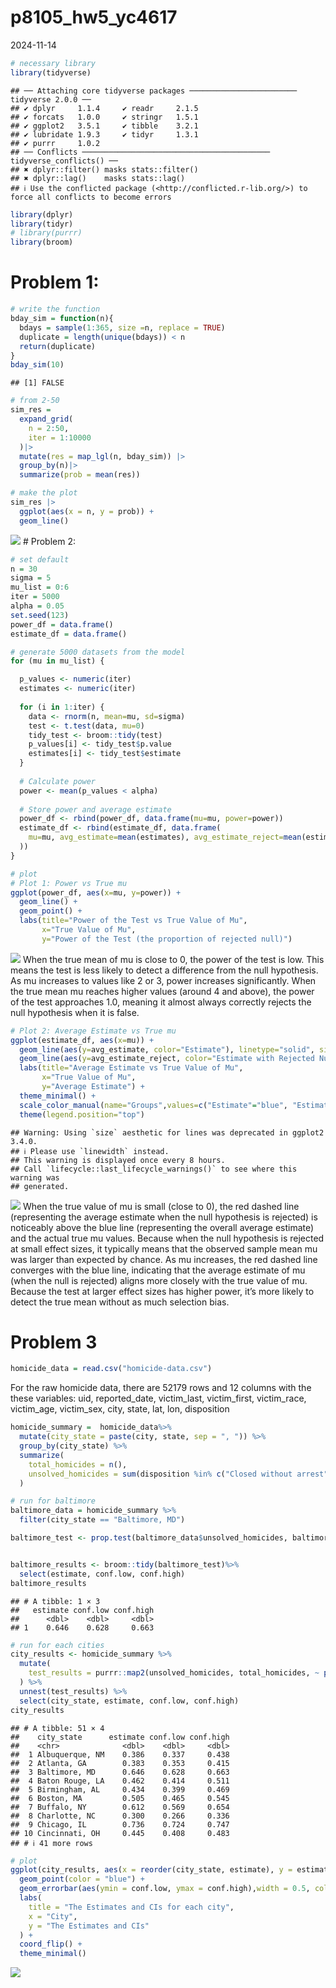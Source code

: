p8105_hw5_yc4617
================
2024-11-14

``` r
# necessary library
library(tidyverse)
```

    ## ── Attaching core tidyverse packages ──────────────────────── tidyverse 2.0.0 ──
    ## ✔ dplyr     1.1.4     ✔ readr     2.1.5
    ## ✔ forcats   1.0.0     ✔ stringr   1.5.1
    ## ✔ ggplot2   3.5.1     ✔ tibble    3.2.1
    ## ✔ lubridate 1.9.3     ✔ tidyr     1.3.1
    ## ✔ purrr     1.0.2     
    ## ── Conflicts ────────────────────────────────────────── tidyverse_conflicts() ──
    ## ✖ dplyr::filter() masks stats::filter()
    ## ✖ dplyr::lag()    masks stats::lag()
    ## ℹ Use the conflicted package (<http://conflicted.r-lib.org/>) to force all conflicts to become errors

``` r
library(dplyr)
library(tidyr)
# library(purrr)
library(broom)
```

# Problem 1:

``` r
# write the function
bday_sim = function(n){
  bdays = sample(1:365, size =n, replace = TRUE)
  duplicate = length(unique(bdays)) < n
  return(duplicate)
}
bday_sim(10)
```

    ## [1] FALSE

``` r
# from 2-50
sim_res = 
  expand_grid(
    n = 2:50,
    iter = 1:10000
  )|>
  mutate(res = map_lgl(n, bday_sim)) |>
  group_by(n)|>
  summarize(prob = mean(res))

# make the plot
sim_res |>
  ggplot(aes(x = n, y = prob)) +
  geom_line()
```

![](p8105_hw5_yc4617_files/figure-gfm/unnamed-chunk-3-1.png)<!-- --> \#
Problem 2:

``` r
# set default
n = 30 
sigma = 5
mu_list = 0:6
iter = 5000
alpha = 0.05
set.seed(123)
power_df = data.frame()
estimate_df = data.frame()
```

``` r
# generate 5000 datasets from the model
for (mu in mu_list) {

  p_values <- numeric(iter)
  estimates <- numeric(iter)
  
  for (i in 1:iter) {
    data <- rnorm(n, mean=mu, sd=sigma)
    test <- t.test(data, mu=0)
    tidy_test <- broom::tidy(test)  
    p_values[i] <- tidy_test$p.value       
    estimates[i] <- tidy_test$estimate    
  }
  
  # Calculate power 
  power <- mean(p_values < alpha)
  
  # Store power and average estimate
  power_df <- rbind(power_df, data.frame(mu=mu, power=power))
  estimate_df <- rbind(estimate_df, data.frame(
    mu=mu, avg_estimate=mean(estimates), avg_estimate_reject=mean(estimates[p_values < alpha])
  ))
}
```

``` r
# plot
# Plot 1: Power vs True mu
ggplot(power_df, aes(x=mu, y=power)) +
  geom_line() +
  geom_point() +
  labs(title="Power of the Test vs True Value of Mu",
       x="True Value of Mu",
       y="Power of the Test (the proportion of rejected null)")
```

![](p8105_hw5_yc4617_files/figure-gfm/unnamed-chunk-6-1.png)<!-- -->
When the true mean of mu is close to 0, the power of the test is low.
This means the test is less likely to detect a difference from the null
hypothesis. As mu increases to values like 2 or 3, power increases
significantly. When the true mean mu reaches higher values (around 4 and
above), the power of the test approaches 1.0, meaning it almost always
correctly rejects the null hypothesis when it is false.

``` r
# Plot 2: Average Estimate vs True mu
ggplot(estimate_df, aes(x=mu)) +
  geom_line(aes(y=avg_estimate, color="Estimate"), linetype="solid", size=1) +
  geom_line(aes(y=avg_estimate_reject, color="Estimate with Rejected Null"), linetype="dashed", size=1) +
  labs(title="Average Estimate vs True Value of Mu",
       x="True Value of Mu",
       y="Average Estimate") +
  theme_minimal() +
  scale_color_manual(name="Groups",values=c("Estimate"="blue", "Estimate with Rejected Null"="red")) +
  theme(legend.position="top")
```

    ## Warning: Using `size` aesthetic for lines was deprecated in ggplot2 3.4.0.
    ## ℹ Please use `linewidth` instead.
    ## This warning is displayed once every 8 hours.
    ## Call `lifecycle::last_lifecycle_warnings()` to see where this warning was
    ## generated.

![](p8105_hw5_yc4617_files/figure-gfm/unnamed-chunk-7-1.png)<!-- -->
When the true value of mu is small (close to 0), the red dashed line
(representing the average estimate when the null hypothesis is rejected)
is noticeably above the blue line (representing the overall average
estimate) and the actual true mu values. Because when the null
hypothesis is rejected at small effect sizes, it typically means that
the observed sample mean mu was larger than expected by chance. As mu
increases, the red dashed line converges with the blue line, indicating
that the average estimate of mu (when the null is rejected) aligns more
closely with the true value of mu. Because the test at larger effect
sizes has higher power, it’s more likely to detect the true mean without
as much selection bias.

# Problem 3

``` r
homicide_data = read.csv("homicide-data.csv")
```

For the raw homicide data, there are 52179 rows and 12 columns with the
these variables: uid, reported_date, victim_last, victim_first,
victim_race, victim_age, victim_sex, city, state, lat, lon, disposition

``` r
homicide_summary =  homicide_data%>%
  mutate(city_state = paste(city, state, sep = ", ")) %>%
  group_by(city_state) %>%
  summarize(
    total_homicides = n(),
    unsolved_homicides = sum(disposition %in% c("Closed without arrest", "Open/No arrest"))
  )
```

``` r
# run for baltimore
baltimore_data = homicide_summary %>%
  filter(city_state == "Baltimore, MD")

baltimore_test <- prop.test(baltimore_data$unsolved_homicides, baltimore_data$total_homicides)


baltimore_results <- broom::tidy(baltimore_test)%>%
  select(estimate, conf.low, conf.high)
baltimore_results
```

    ## # A tibble: 1 × 3
    ##   estimate conf.low conf.high
    ##      <dbl>    <dbl>     <dbl>
    ## 1    0.646    0.628     0.663

``` r
# run for each cities
city_results <- homicide_summary %>%
  mutate(
    test_results = purrr::map2(unsolved_homicides, total_homicides, ~ prop.test(.x, .y) %>% tidy())
  ) %>%
  unnest(test_results) %>%
  select(city_state, estimate, conf.low, conf.high)
city_results
```

    ## # A tibble: 51 × 4
    ##    city_state      estimate conf.low conf.high
    ##    <chr>              <dbl>    <dbl>     <dbl>
    ##  1 Albuquerque, NM    0.386    0.337     0.438
    ##  2 Atlanta, GA        0.383    0.353     0.415
    ##  3 Baltimore, MD      0.646    0.628     0.663
    ##  4 Baton Rouge, LA    0.462    0.414     0.511
    ##  5 Birmingham, AL     0.434    0.399     0.469
    ##  6 Boston, MA         0.505    0.465     0.545
    ##  7 Buffalo, NY        0.612    0.569     0.654
    ##  8 Charlotte, NC      0.300    0.266     0.336
    ##  9 Chicago, IL        0.736    0.724     0.747
    ## 10 Cincinnati, OH     0.445    0.408     0.483
    ## # ℹ 41 more rows

``` r
# plot
ggplot(city_results, aes(x = reorder(city_state, estimate), y = estimate)) +
  geom_point(color = "blue") +
  geom_errorbar(aes(ymin = conf.low, ymax = conf.high),width = 0.5, color = "red") +
  labs(
    title = "The Estimates and CIs for each city",
    x = "City",
    y = "The Estimates and CIs"
  ) +
  coord_flip() +
  theme_minimal()
```

![](p8105_hw5_yc4617_files/figure-gfm/unnamed-chunk-12-1.png)<!-- -->
